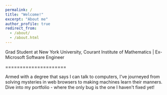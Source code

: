 ```yaml
---
permalink: /
title: "Welcome!"
excerpt: "About me"
author_profile: true
redirect_from: 
  - /about/
  - /about.html
---
```


Grad Student at New York University, Courant Institute of Mathematics | Ex-Microsoft Software Engineer

=====================

Armed with a degree that says I can talk to computers, I've journeyed from solving mysteries in web browsers to making machines learn their manners.
Dive into my portfolio - where the only bug is the one I haven't fixed yet!
